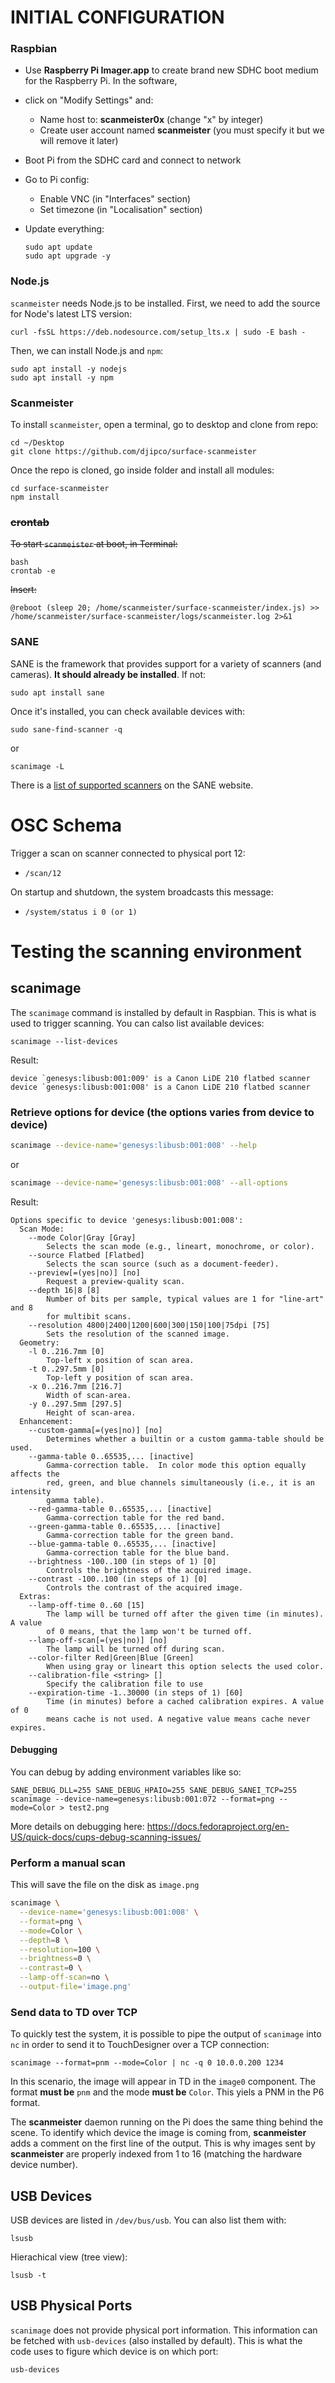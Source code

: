 # INITIAL CONFIGURATION

### Raspbian

* Use **Raspberry Pi Imager.app** to create brand new SDHC boot medium for the Raspberry Pi. In the software,
* click on "Modify Settings" and:
  * Name host to: **scanmeister0x** (change "x" by integer)
  * Create user account named **scanmeister** (you must specify it but we will remove it later)
* Boot Pi from the SDHC card and connect to network
* Go to Pi config:
  * Enable VNC (in "Interfaces" section)
  * Set timezone (in "Localisation" section)  
* Update everything:

  ```
  sudo apt update
  sudo apt upgrade -y
  ```

### Node.js

`scanmeister` needs Node.js to be installed. First, we need to add the source for Node's latest LTS version:

```
curl -fsSL https://deb.nodesource.com/setup_lts.x | sudo -E bash -
```

Then, we can install Node.js and `npm`:

```
sudo apt install -y nodejs
sudo apt install -y npm
```

### Scanmeister

To install `scanmeister`, open a terminal, go to desktop and clone from repo:

```
cd ~/Desktop
git clone https://github.com/djipco/surface-scanmeister
```

Once the repo is cloned, go inside folder and install all modules:

```
cd surface-scanmeister
npm install
```
### ~~crontab~~

~~To start `scanmeister` at boot, in Terminal:~~

```
bash
crontab -e
```

~~Insert:~~

```
@reboot (sleep 20; /home/scanmeister/surface-scanmeister/index.js) >> /home/scanmeister/surface-scanmeister/logs/scanmeister.log 2>&1
```


### SANE

SANE is the framework that provides support for a variety of scanners (and cameras). **It should already be installed**. If not:

```
sudo apt install sane
```

Once it's installed, you can check available devices with: 

```
sudo sane-find-scanner -q
```

or

```
scanimage -L
```


There is a [list of supported scanners](http://www.sane-project.org/sane-mfgs.html#SCANNERS) on the 
SANE website.



# OSC Schema

Trigger a scan on scanner connected to physical port 12:

* `/scan/12`

On startup and shutdown, the system broadcasts this message:

* `/system/status i 0 (or 1)`



# Testing the scanning environment

## scanimage

The `scanimage` command is installed by default in Raspbian. This is what is used to trigger 
scanning. You can calso list available devices:

```scanimage --list-devices```

Result:

```
device `genesys:libusb:001:009' is a Canon LiDE 210 flatbed scanner
device `genesys:libusb:001:008' is a Canon LiDE 210 flatbed scanner
```

### Retrieve options for device (the options varies from device to device)

```sh
scanimage --device-name='genesys:libusb:001:008' --help 
```
or

```sh
scanimage --device-name='genesys:libusb:001:008' --all-options
```

Result:

```
Options specific to device 'genesys:libusb:001:008':
  Scan Mode:
    --mode Color|Gray [Gray]
        Selects the scan mode (e.g., lineart, monochrome, or color).
    --source Flatbed [Flatbed]
        Selects the scan source (such as a document-feeder).
    --preview[=(yes|no)] [no]
        Request a preview-quality scan.
    --depth 16|8 [8]
        Number of bits per sample, typical values are 1 for "line-art" and 8
        for multibit scans.
    --resolution 4800|2400|1200|600|300|150|100|75dpi [75]
        Sets the resolution of the scanned image.
  Geometry:
    -l 0..216.7mm [0]
        Top-left x position of scan area.
    -t 0..297.5mm [0]
        Top-left y position of scan area.
    -x 0..216.7mm [216.7]
        Width of scan-area.
    -y 0..297.5mm [297.5]
        Height of scan-area.
  Enhancement:
    --custom-gamma[=(yes|no)] [no]
        Determines whether a builtin or a custom gamma-table should be used.
    --gamma-table 0..65535,... [inactive]
        Gamma-correction table.  In color mode this option equally affects the
        red, green, and blue channels simultaneously (i.e., it is an intensity
        gamma table).
    --red-gamma-table 0..65535,... [inactive]
        Gamma-correction table for the red band.
    --green-gamma-table 0..65535,... [inactive]
        Gamma-correction table for the green band.
    --blue-gamma-table 0..65535,... [inactive]
        Gamma-correction table for the blue band.
    --brightness -100..100 (in steps of 1) [0]
        Controls the brightness of the acquired image.
    --contrast -100..100 (in steps of 1) [0]
        Controls the contrast of the acquired image.
  Extras:
    --lamp-off-time 0..60 [15]
        The lamp will be turned off after the given time (in minutes). A value
        of 0 means, that the lamp won't be turned off.
    --lamp-off-scan[=(yes|no)] [no]
        The lamp will be turned off during scan. 
    --color-filter Red|Green|Blue [Green]
        When using gray or lineart this option selects the used color.
    --calibration-file <string> []
        Specify the calibration file to use
    --expiration-time -1..30000 (in steps of 1) [60]
        Time (in minutes) before a cached calibration expires. A value of 0
        means cache is not used. A negative value means cache never expires.
```

#### Debugging

You can debug by adding environment variables like so:

```SANE_DEBUG_DLL=255 SANE_DEBUG_HPAIO=255 SANE_DEBUG_SANEI_TCP=255 scanimage --device-name=genesys:libusb:001:072 --format=png --mode=Color > test2.png```

More details on debugging here: https://docs.fedoraproject.org/en-US/quick-docs/cups-debug-scanning-issues/


### Perform a manual scan

This will save the file on the disk as `image.png`

```sh
scanimage \
  --device-name='genesys:libusb:001:008' \
  --format=png \
  --mode=Color \
  --depth=8 \
  --resolution=100 \
  --brightness=0 \
  --contrast=0 \
  --lamp-off-scan=no \
  --output-file='image.png'
```

### Send data to TD over TCP

To quickly test the system, it is possible to pipe the output of `scanimage` into `nc` in order to 
send it to TouchDesigner over a TCP connection:

```scanimage --format=pnm --mode=Color | nc -q 0 10.0.0.200 1234```

In this scenario, the image will appear in TD in the `image0` component. The format **must be** `pnm` and 
the mode **must be** `Color`. This yiels a PNM in the P6 format.

The **scanmeister** daemon running on the Pi does the same thing behind the scene. To identify which
device the image is coming from, **scanmeister** adds a comment on the first line of the output. This
is why images sent by **scanmeister** are properly indexed from 1 to 16 (matching the hardware device
number).

## USB Devices

USB devices are listed in `/dev/bus/usb`. You can also list them with:

```shell
lsusb
```

Hierachical view (tree view):

```shell
lsusb -t
```

## USB Physical Ports

`scanimage` does not provide physical port information. This information can be fetched with 
`usb-devices` (also installed by default). This is what the code uses to figure which device is on 
which port:

```
usb-devices
```


